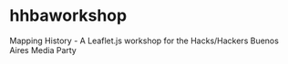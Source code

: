hhbaworkshop
============

Mapping History - A Leaflet.js workshop for the Hacks/Hackers Buenos Aires Media Party
